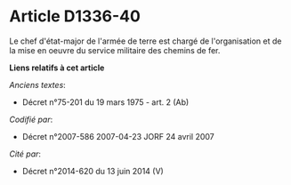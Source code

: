 # Article D1336-40

Le chef d'état-major de l'armée de terre est chargé de l'organisation et de la mise en oeuvre du service militaire des
chemins de fer.

**Liens relatifs à cet article**

_Anciens textes_:

  - Décret n°75-201 du 19 mars 1975 - art. 2 (Ab)

_Codifié par_:

  - Décret n°2007-586 2007-04-23 JORF 24 avril 2007

_Cité par_:

  - Décret n°2014-620 du 13 juin 2014 (V)
